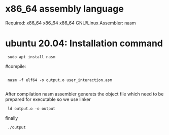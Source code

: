 # x86_64 assembly language 
Required: x86_64 x86_64 x86_64 GNU/Linux
Assembler: nasm
# ubuntu 20.04: Installation command 
  ```
   sudo apt install nasm 
  ```
 #compile:
  ```
   
   nasm -f elf64 -o output.o user_interaction.asm
   
  ```
  After compilation nasm assembler generats the object file which need to be prepared for executable 
  so we use linker
  ```
   ld output.o -o output
  ```
  finally 
  ```
   ./output
  ```
